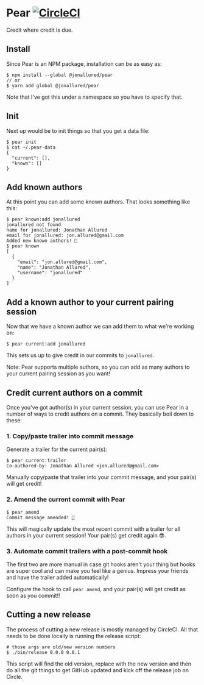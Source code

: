# Pear [![CircleCI][badge]][circleci]

Credit where credit is due.

## Install

Since Pear is an NPM package, installation can be as easy as:

```
$ npm install --global @jonallured/pear
// or
$ yarn add global @jonallured/pear
```

Note that I've got this under a namespace so you have to specify that.

## Init

Next up would be to init things so that you get a data file:

```
$ pear init
$ cat ~/.pear-data
{
  "current": [],
  "known": []
}
```

## Add known authors

At this point you can add some known authors. That looks something like this:

```
$ pear known:add jonallured
jonallured not found
name for jonallured: Jonathan Allured
email for jonallured: jon.allured@gmail.com
Added new known authors! 🍐
$ pear known
[
  {
    "email": "jon.allured@gmail.com",
    "name": "Jonathan Allured",
    "username": "jonallured"
  }
]
```

## Add a known author to your current pairing session

Now that we have a known author we can add them to what we're working on:

```
$ pear current:add jonallured
```

This sets us up to give credit in our commits to `jonallured`.

Note: Pear supports multiple authors, so you can add as many authors to your
current pairing session as you want!

## Credit current authors on a commit

Once you've got author(s) in your current session, you can use Pear in a number
of ways to credit authors on a commit. They basically boil down to these:

### 1. Copy/paste trailer into commit message

Generate a trailer for the current pair(s):

```
$ pear current:trailer
Co-authored-by: Jonathan Allured <jon.allured@gmail.com>
```

Manually copy/paste that trailer into your commit message, and your pair(s) will
get credit!

### 2. Amend the current commit with Pear

```
$ pear amend
Commit message amended! 🍐
```

This will magically update the most recent commit with a trailer for all authors
in your current session! Your pair(s) get credit again 😎.

### 3. Automate commit trailers with a post-commit hook

The first two are more manual in case git hooks aren't your thing but hooks are
super cool and can make you feel like a genius. Impress your friends and have
the trailer added automatically!

Configure the hook to call `pear amend`, and your pair(s) will get credit as
soon as you commit!!

## Cutting a new release

The process of cutting a new release is mostly managed by CircleCI. All that
needs to be done locally is running the release script:

```
# those args are old/new version numbers
$ ./bin/release 0.0.0 0.0.1
```

This script will find the old version, replace with the new version and then do
all the git things to get GitHub updated and kick off the release job on Circle.

[badge]: https://circleci.com/gh/jonallured/pear.svg?style=svg
[circleci]: https://circleci.com/gh/jonallured/pear
